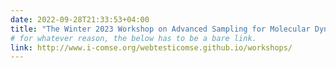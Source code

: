 ```yaml
---
date: 2022-09-28T21:33:53+04:00
title: "The Winter 2023 Workshop on Advanced Sampling for Molecular Dynamics will be held online"
# for whatever reason, the below has to be a bare link.
link: http://www.i-comse.org/webtesticomse.github.io/workshops/
---
```

